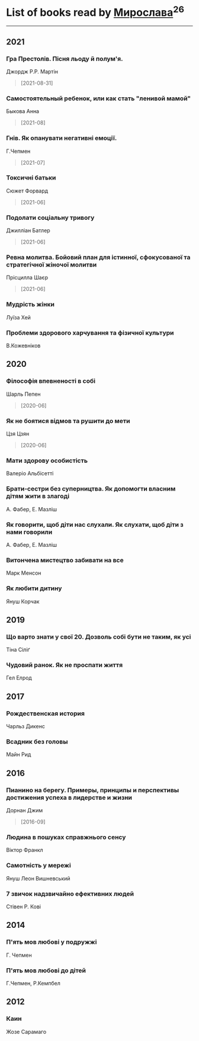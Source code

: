 # List of books read by [Мирослава](https://plus.google.com/u/0/106107989792957993574/)<sup>26</sup>
---

## 2021

### Гра Престолів. Пісня льоду й полум'я.
Джордж Р.Р. Мартін
> [2021-08-31] 


### Самостоятельный ребенок, или как стать "ленивой мамой"
Быкова Анна
> [2021-08] 


### Гнів. Як опанувати негативні емоції.
Г.Чепмен
> [2021-07] 


### Токсичні батьки
Сюжет Форвард
> [2021-06] 


### Подолати соціальну тривогу
Джилліан Батлер
> [2021-06] 


### Ревна молитва. Бойовий план для істинної, сфокусованої та стратегічної жіночої молитви
Прісцилла Шаєр
> [2021-06] 


### Мудрість жінки
Луїза Хей


### Проблеми здорового харчування та фізичної культури
В.Кожевніков



## 2020

### Філософія впевненості в собі
Шарль Пепен
> [2020-06] 


### Як не боятися відмов та рушити до мети
Цзя Цзян
> [2020-06] 


### Мати здорову особистість
Валеріо Альбісетті


### Брати-сестри без суперництва. Як допомогти власним дітям жити в злагоді
А. Фабер, Е. Мазліш


### Як говорити, щоб діти нас слухали. Як слухати, щоб діти з нами говорили
А. Фабер, Е. Мазліш


### Витончена мистецтво забивати на все
Марк Менсон


### Як любити дитину
Януш Корчак



## 2019

### Що варто знати у свої 20. Дозволь собі бути не таким, як усі
Тіна Cіліґ


### Чудовий ранок. Як не проспати життя
Гел Елрод



## 2017

### Рождественская история
Чарльз Дикенс


### Всадник без головы
Майн Рид



## 2016

### Пианино на берегу. Примеры, принципы и перспективы достижения успеха в лидерстве и жизни
Дорнан Джим
> [2016-09] 


### Людина в пошуках справжнього сенсу
Віктор Франкл


### Самотність у мережі
Януш Леон Вишневський


### 7 звичок надзвичайно ефективних людей
Стівен Р. Кові



## 2014

### П'ять мов любові у подружжі
Г. Чепмен


### П'ять мов любові до дітей
Г.Чепмен, Р.Кемпбел



## 2012

### Каин
Жозе Сарамаго



